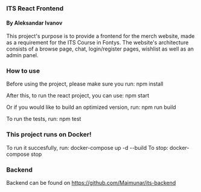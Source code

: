 ### ITS React Frontend
#### By Aleksandar Ivanov

This project's purpose is to provide a frontend for the merch website, made as a requirement for the ITS Course in Fontys.
The website's architecture consists of a browse page, chat, login/register pages, wishlist as well as an admin panel.

### How to use

Before using the project, please make sure you run:
npm install

After this, to run the react project, you can use:
npm start

Or if you would like to build an optimized version, run:
npm run build

To run the tests, run:
npm test

### This project runs on Docker!

To run it succesfully, run:
docker-compose up -d --build
To stop:
docker-compose stop

### Backend

Backend can be found on https://github.com/Maimunar/its-backend
